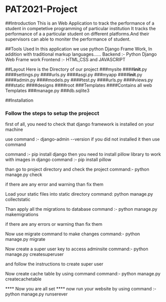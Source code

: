 # PAT2021-Project

##Introduction
This is an Web Application to track the performance of a student in competetive programming of particular institution
It tracks the performance of a a particular student on different platforms.And their supervisors can able to moniter the performance of student.

##Tools Used
In this application we use python Django Frame Work, In addition with traditional markup languages......
Backend  :-   Python Django Web Frame work
Frontend :-   HTML,CSS and JAVASCRIPT

##Layout
   Here is the Directory of our project
   ###mysite
   ####__init__.py
   ####settings.py
   ####urls.py
   ####asgi.py
   ###myapp
   ####__init__.py
   ####admin.py
   ####models.py
   ####test.py
   ####urls.py
   ####views.py
   ###static
   ####designs
   ####root
   ###Templates
   ####Contains all web Templates
   ###manage.py
   ###db.sqlite3
   
 ##Installation
  
  ### Follow the steps to setup the projecct
  
  first of all, you need to check that django framework is installed on your machine
     
   use command :-  django-admin --version
   if you did not installed it then use command
   
   command :-  pip install django
   then you need to install pillow library to work with images in django
   command :- pip install pillow
   
   than go to project directory and check the project
   command:- python manage.py check
   
   if there are any error and warning than fix them
   
   Load your static files into static directory
   command:  python manage.py collectstatic
   
   Than apply all the migrations to database
   command :-   python manage.py makemigrations
   
   if there are any errors or warning than fix them
   
   Now use migrate command to make changes
   command:- python manage.py migrate
   
   Now create a super user key to access adminsite
   command:- python manage.py createsuperuser
   
   and follow the instructions to create super user
   
   Now create cache table by using command
   command:- python manage.py createcachetable
   
   **** Now you are all set ****
   now run your website by using
   command :- python manage.py runserever
   
   
 
 
 
 
 
 
 
 
 
 
 
 
 
 



